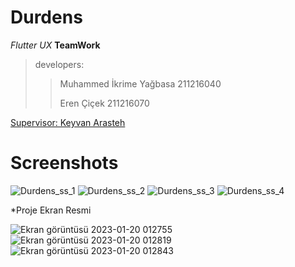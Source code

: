 # Durdens

*Flutter* *UX* **TeamWork**

>developers:
> >Muhammed İkrime Yağbasa 211216040
> >
> >Eren Çiçek              211216070

[Supervisor: Keyvan Arasteh](https://github.com/keyvanarasteh/)

# Screenshots


![Durdens_ss_1](https://user-images.githubusercontent.com/104688772/208657489-db4172a5-b602-4d9c-aa5e-8ed416bca9f3.png)
![Durdens_ss_2](https://user-images.githubusercontent.com/104688772/208657550-e025c348-23b8-4dee-bb6a-0084da999242.png)
![Durdens_ss_3](https://user-images.githubusercontent.com/104688772/208657557-f907696a-27bd-4970-be7e-33f9625d31b0.png)
![Durdens_ss_4](https://user-images.githubusercontent.com/104688772/208657572-f98ed755-2e1d-46c3-b82b-b84ded0d6331.png)

*Proje Ekran Resmi

![Ekran görüntüsü 2023-01-20 012755](https://user-images.githubusercontent.com/104688772/213576727-0e39687a-f92e-4e7f-81bc-e8e90d642b8f.png)
![Ekran görüntüsü 2023-01-20 012819](https://user-images.githubusercontent.com/104688772/213576731-c892d9d7-f405-4d11-8020-5a6878390e2c.png)
![Ekran görüntüsü 2023-01-20 012843](https://user-images.githubusercontent.com/104688772/213576734-160d9ff3-01e1-4ccf-9db4-c2ab647b8d61.png)

